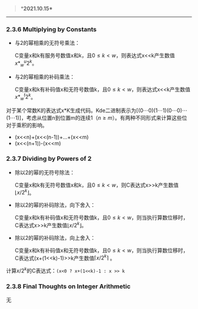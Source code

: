 > ***2021.10.15\***

------

### 2.3.6 Multiplying by Constants

- 与2的幂相乘的无符号乘法：

  C变量x和k有服务号数值x和k，且$0\leqslant k < w$，则表达式x<<k产生数值$x*_w^u2^k$。

- 与2的幂相乘的补码乘法：

  C变量x和k有补码值x和无符号数值k，且$0\leqslant k < w$，则表达式x<<k产生数值$x*_w^t2^k$。

对于某个常数K的表达式x*K生成代码。Kde二进制表示为$[(0\cdots0)(1\cdots1)(0\cdots0)\cdots(1\cdots1)]$，考虑从位置n到位置m的连续1（$n\geqslant m$）。有两种不同形式来计算这些位对于乘积的影响。

- (x<<n)+(x<<(n-1))+...+(x<<m)
- (x<<(n+1))-(x<<m)

### 2.3.7 Dividing by Powers of 2

- 除以2的幂的无符号除法：

  C变量x和k有无符号数值x和k，且$0\leqslant k < w$，则C表达式x>>k产生数值$\lfloor x/2^k\rfloor$。

- 除以2的幂的补码除法，向下舍入：

  C变量x和k有补码值x和无符号数值k，且$0\leqslant k < w$，则当执行算数位移时，C表达式x>>k产生数值$\lfloor x/2^k\rfloor$。

- 除以2的幂的补码除法，向上舍入：

  C变量x和k有补码值x和无符号数值k，且$0\leqslant k < w$，则当执行算数位移时，C表达式(x+(1<<k)-1)>>k产生数值$\lceil  x/2^k \rceil$ 。

计算$x/2^k$的C表达式：`(x<0 ? x+(1<<k)-1 : x >> k`

### 2.3.8 Final Thoughts on Integer Arithmetic

无

